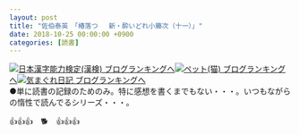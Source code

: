 ```yaml
---
layout: post
title: "佐伯泰英　「椿落つ 　新・酔いどれ小籘次（十一）」"
date: 2018-10-25 00:00:00 +0900
categories: [読書]
---
```


[![](/syuusyuu9701/assets/images/佐伯泰英-「椿落つ-新・酔いどれ小籘次（十一）」-br_c_3028_1.gif)](http://blog.with2.net/link.php?1659096:3028 "日本漢字能力検定(漢検) ブログランキングへ")[日本漢字能力検定(漢検) ブログランキングへ](http://blog.with2.net/link.php?1659096:3028)[![](/syuusyuu9701/assets/images/佐伯泰英-「椿落つ-新・酔いどれ小籘次（十一）」-br_c_1348_1.gif)](http://blog.with2.net/link.php?1659096:1348 "ペット(猫) ブログランキングへ")[ペット(猫) ブログランキングへ](http://blog.with2.net/link.php?1659096:1348)[![](/syuusyuu9701/assets/images/佐伯泰英-「椿落つ-新・酔いどれ小籘次（十一）」-br_c_9257_1.gif)](http://blog.with2.net/link.php?1659096:9257 "気まぐれ日記 ブログランキングへ")[気まぐれ日記 ブログランキングへ](http://blog.with2.net/link.php?1659096:9257)  
●単に読書の記録のためのみ。特に感想を書くまでもない・・・。いつもながらの惰性で読んでるシリーズ・・・。  
  
👍👍👍　🐕　👍👍👍